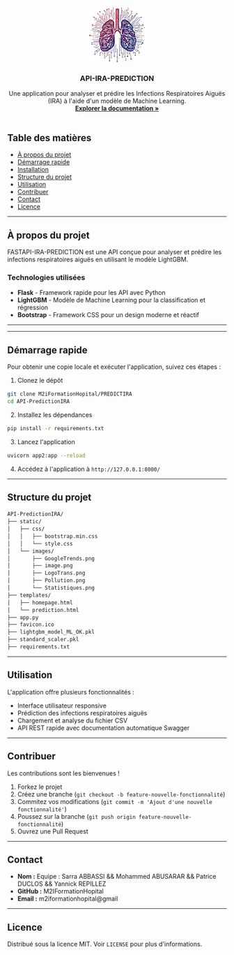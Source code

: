 <!-- PROJECT LOGO -->
<br />
<p align="center">
  <a href="https://github.com/ya-repillez/IRA_Project">
    <img src="static/images/LogoTrans.png" alt="Logo" width="128" height="128">
  </a>
  
  <h3 align="center">API-IRA-PREDICTION</h3>

  <p align="center">
    Une application pour analyser et prédire les Infections Respiratoires Aiguës (IRA) à l'aide d'un modèle de Machine Learning.
    <br />
    <a href="https://github.com/sar2016/API-PredictionIRA"><strong>Explorer la documentation »</strong></a>
    <br />
    <br />
  </p>
</p>

<!-- TABLE OF CONTENTS -->
## Table des matières

- [À propos du projet](#a-propos-du-projet)
- [Démarrage rapide](#démarrage-rapide)
- [Installation](#installation)
- [Structure du projet](#structure-du-projet)
- [Utilisation](#utilisation)
- [Contribuer](#contribuer)
- [Contact](#contact)
- [Licence](#licence)

---

##  À propos du projet

FASTAPI-IRA-PREDICTION est une API conçue pour analyser et prédire les infections respiratoires aiguës en utilisant le modèle LightGBM. 

###  Technologies utilisées


- **Flask** - Framework rapide pour les API avec Python
- **LightGBM** - Modèle de Machine Learning pour la classification et régression
- **Bootstrap** - Framework CSS pour un design moderne et réactif

---
---

##  Démarrage rapide

Pour obtenir une copie locale et exécuter l'application, suivez ces étapes :

1. Clonez le dépôt
```bash
git clone M2iFormationHopital/PREDICTIRA
cd API-PredictionIRA
```
2. Installez les dépendances
```bash
pip install -r requirements.txt
```
3. Lancez l'application
```bash
uvicorn app2:app --reload
```
4. Accédez à l'application à `http://127.0.0.1:8000/`

---

##  Structure du projet

```bash
API-PredictionIRA/
├── static/
│   ├── css/
│   │   ├── bootstrap.min.css
│   │   └── style.css
│   └── images/
│       ├── GoogleTrends.png
│       ├── image.png
│       ├── LogoTrans.png
│       ├── Pollution.png
│       └── Statistiques.png
├── templates/
│   ├── homepage.html
│   └── prediction.html
├── app.py
├── favicon.ico
├── lightgbm_model_ML_OK.pkl
├── standard_scaler.pkl
├── requirements.txt
```

---

##  Utilisation

L'application offre plusieurs fonctionnalités :
- Interface utilisateur responsive
- Prédiction des infections respiratoires aiguës
- Chargement et analyse du fichier CSV
- API REST rapide avec documentation automatique Swagger

---

##  Contribuer

Les contributions sont les bienvenues !
1. Forkez le projet
2. Créez une branche (`git checkout -b feature-nouvelle-fonctionnalité`)
3. Commitez vos modifications (`git commit -m 'Ajout d'une nouvelle fonctionnalité'`)
4. Poussez sur la branche (`git push origin feature-nouvelle-fonctionnalité`)
5. Ouvrez une Pull Request

---

##  Contact

- **Nom :** Equipe : Sarra ABBASSI​ && Mohammed ABUSARAR​ && Patrice DUCLOS​ && Yannick REPILLEZ​
- **GitHub :** M2IFormationHopital
- **Email :** m2iformationhopital@gmail

---

##  Licence

Distribué sous la licence MIT. Voir `LICENSE` pour plus d'informations.
